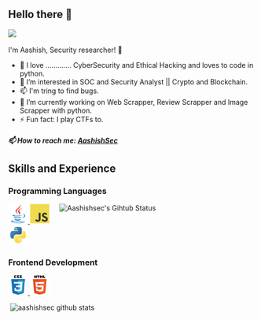 ## Hello there 👋
<p align="center">
</p>

<img src="https://raw.githubusercontent.com/iampavangandhi/iampavangandhi/master/gifs/Hi.gif" width="30px">
</p>

I'm Aashish, Security researcher! 👋

- 👀 I love .............  CyberSecurity and Ethical Hacking and loves to code in python.
- 🌱 I’m interested in SOC and Security Analyst || Crypto and Blockchain.
- 📫 I'm tring to find bugs.
- 🔭 I’m currently working on Web Scrapper, Review Scrapper and Image Scrapper with python.
- ⚡ Fun fact: I play CTFs to.
<h5> 📫 How to reach me: <a href="https://www.linkedin.com/in/bande-aashish/" >AashishSec</a></h5>


## Skills and Experience

### Programming Languages

<img align="right" width="400" src="https://github-readme-stats.vercel.app/api/top-langs/?username=aashishsec&layout=compact" alt="Aashishsec's Gihtub Status" />
<p align="left"> </a> <a href="https://www.java.com" target="_blank"> <img src="https://raw.githubusercontent.com/devicons/devicon/master/icons/java/java-original.svg" alt="java" width="40" height="40"/> </a> <a href="https://developer.mozilla.org/en-US/docs/Web/JavaScript" target="_blank"> 
<img src="https://raw.githubusercontent.com/devicons/devicon/master/icons/javascript/javascript-original.svg" alt="javascript" width="40" height="40"/> </a> <a href="https://www.python.org" target="_blank"> <img src="https://raw.githubusercontent.com/devicons/devicon/master/icons/python/python-original.svg" alt="python" width="40" height="40"/> </a> </p>

### Frontend Development

<p align="left"> <a href="https://www.w3schools.com/css/" target="_blank"> <img src="https://raw.githubusercontent.com/devicons/devicon/master/icons/css3/css3-original-wordmark.svg" alt="css3" width="40" height="40"/> </a><a>  </a> <a href="https://www.w3.org/html/" target="_blank"> <img src="https://raw.githubusercontent.com/devicons/devicon/master/icons/html5/html5-original-wordmark.svg" alt="html5" width="40" height="40"/> </a> <a>  </a> </p>

<img align="right" width="500" src="https://github-readme-stats.vercel.app/api?username=aashishsec&show_icons=true&theme" alt="aashishsec github stats" />


